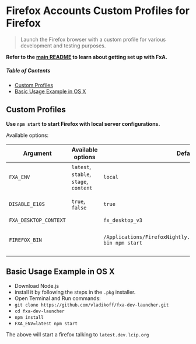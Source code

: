 # Firefox Accounts Custom Profiles for Firefox

> Launch the Firefox browser with a custom profile for various development and testing purposes.

**Refer to the [main README](https://github.com/mozilla/fxa/blob/master/README.md) to learn about getting set up with FxA.**

##### Table of Contents

- [Custom Profiles](#custom-profiles)
- [Basic Usage Example in OS X](#basic-usage-example-in-os-x)

## Custom Profiles

**Use `npm start` to start Firefox with local server configurations.**

Available options:

| Argument              | Available options                      | Default                                                                 | Description                        |
| --------------------- | -------------------------------------- | ----------------------------------------------------------------------- | ---------------------------------- |
| `FXA_ENV`             | `latest`, `stable`, `stage`, `content` | `local`                                                                 | The profile to launch Firefox with |
| `DISABLE_E10S`        | `true`, `false`                        | `true`                                                                  | Use this flag to turn off E10S     |
| `FXA_DESKTOP_CONTEXT` |                                        | `fx_desktop_v3`                                                         |                                    |
| `FIREFOX_BIN`         |                                        | `/Applications/FirefoxNightly.app/Contents/MacOS/firefox-bin npm start` | Where to launch Firefox from       |

## Basic Usage Example in OS X

- Download Node.js
- install it by following the steps in the `.pkg` installer.
- Open Terminal and Run commands:
- `git clone https://github.com/vladikoff/fxa-dev-launcher.git`
- `cd fxa-dev-launcher`
- `npm install`
- `FXA_ENV=latest npm start`

The above will start a firefox talking to `latest.dev.lcip.org`

